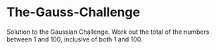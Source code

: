 # The-Gauss-Challenge
Solution to the Gaussian Challenge. Work out the total of the numbers between 1 and 100, inclusive of both 1 and 100.
